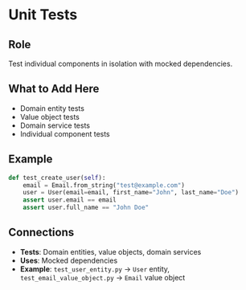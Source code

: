 # Unit Tests

## Role
Test individual components in isolation with mocked dependencies.

## What to Add Here
- Domain entity tests
- Value object tests
- Domain service tests
- Individual component tests

## Example
```python
def test_create_user(self):
    email = Email.from_string("test@example.com")
    user = User(email=email, first_name="John", last_name="Doe")
    assert user.email == email
    assert user.full_name == "John Doe"
```

## Connections
- **Tests**: Domain entities, value objects, domain services
- **Uses**: Mocked dependencies
- **Example**: `test_user_entity.py` → `User` entity, `test_email_value_object.py` → `Email` value object
